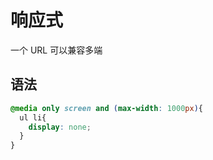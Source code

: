 # 响应式
一个 URL 可以兼容多端

## 语法
```css
@media only screen and (max-width: 1000px){
  ul li{
    display: none;
  }
}
```
